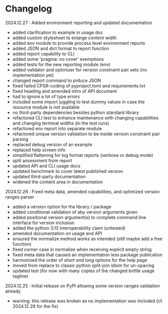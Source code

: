 # Changelog

2024.12.27
:    Added environment reporting and updated documentation
- added clarification to example in usage doc
- added custom stylesheet to enlarge content width
- added env module to provide process level environment reports
- added JSON and dict format to report function
- added report capability to CLI
- added some 'pragma: no cover' exemptions
- added tests for the new reporting module (env)
- added validator and optimizer for version constraint pair sets (no implementation yet)
- changed report command to prduce JSON
- fixed failed CPSR-coding of pyproject.toml and requirements.txt
- fixed heading and amended intro of API document
- had to ignore a lot of type errors
- included some import juggling to test dummy values in case the resource module is not available
- no third-party dependencies besides python standard library
- refactored CLI test to enhance maintenance with changing capabilities and changing terminal widths (in the test runs)
- refactored env report into separate module
- refactored unique version validation to be inside version constraint pair parsing
- replaced debug version of an example
- replaced help screen info
- simplified flattening for log format reports (verbose or debug mode)
- split assessment from report
- updated API and CLI usage docs
- updated benchmark to cover latest published version
- updated third-party documentation
- widened the content area in documentation

2024.12.26
:    Fixed meta data, amended capabilities, and optimized version ranges parser
- added a version option for the library / package
- added conditional validation of aby version arguments given
- added positional version argument(s) to complete command line interface for version inclusion
- added the python 3.13 interoperability claim (untested)
- amended documentation on usage and API
- ensured the normalize method works as intended (still maybe add a free function)
- fixed corner case in normalize when receiving explicit empty string
- fixed meta data that caused an implementation less package publication
- harmonized the order of short and long options for the help page
- moved from replace to classic python split-join idiom for un-spacing
- updated test (for now with many copies of the changed brittle usage tagline)


2024.12.25
:    Initial release on PyPI allowing some version ranges validation already
- warning: this release was broken as no implementation was included (cf. 2024.12.26 for the fix)
